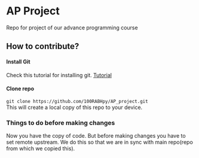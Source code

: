 # AP Project
Repo for project of our advance programming course

## How to contribute?
#### Install Git
Check this tutorial for installing git. [Tutorial](https://git-scm.com/book/en/v2/Getting-Started-Installing-Git/) 
#### Clone repo 
`git clone https://github.com/100RABHpy/AP_project.git`  
This will create a local copy of this repo to your device.


### Things to do before making changes
Now you have the copy of code. But before making changes you have to set remote upstream. We do this so that we are in sync with main repo(repo from which we copied this).  

